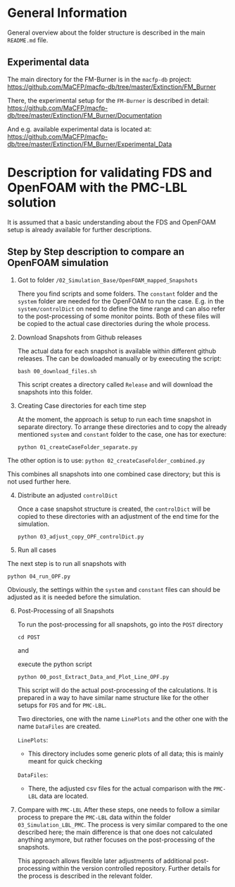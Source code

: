 
# General Information

General overview about the folder structure is described in the main `README.md` file.

## Experimental data

The main directory for the FM-Burner is in the `macfp-db` project:
https://github.com/MaCFP/macfp-db/tree/master/Extinction/FM_Burner

There, the experimental setup for the `FM-Burner` is described in detail: 
https://github.com/MaCFP/macfp-db/tree/master/Extinction/FM_Burner/Documentation


And e.g. available experimental data is located at:
https://github.com/MaCFP/macfp-db/tree/master/Extinction/FM_Burner/Experimental_Data


# Description for validating FDS and OpenFOAM with the PMC-LBL solution
It is assumed that a basic understanding about the FDS and OpenFOAM setup is already available for further descriptions.

## Step by Step description to compare an OpenFOAM simulation

1. Got to folder
   `/02_Simulation_Base/OpenFOAM_mapped_Snapshots`
   
   There you find scripts and some folders. 
   The `constant` folder and the `system` folder are needed for the OpenFOAM to run the case. E.g. in the `system/controlDict` on need to define the time range and can also refer to the post-processing of some monitor points. Both of these files will be copied to the actual case directories during the whole process.

2. Download Snapshots from Github releases

   The actual data for each snapshot is available within different github releases. The can be dowloaded manually or by exeecuting the script:

   `bash 00_download_files.sh`
   
   This script creates a directory called `Release` and will download the snapshots into this folder.
   
3. Creating Case directories for each time step   
  
   At the moment, the approach is setup to run each time snapshot in separate directory. To arrange these directories and to copy the already mentioned `system` and `constant` folder to the case, one has tor execture:
   
   `python 01_createCaseFolder_separate.py`
   
  The other option is to use:
  `python 02_createCaseFolder_combined.py`
  
  This combines all snapshots into one combined case directory; but this is not used further here.
  
4. Distribute an adjusted `controlDict`

   Once a case snapshot structure is created, the `controlDict` will be copied to these directories with an adjustment of the end time for the simulation.
   
   `python 03_adjust_copy_OPF_controlDict.py`

5. Run all cases


 The next step is to run all snapshots with
 
 `python 04_run_OPF.py`
 
  Obviously, the settings within the `system` and `constant` files can should be adjusted as it is needed before the simulation.

6. Post-Processing of all Snapshots 

   To run the post-processing for all snapshots, go into the `POST` directory
   
   `cd POST`
   
   and
   
   execute the python script
   
   `python 00_post_Extract_Data_and_Plot_Line_OPF.py`

   This script will do the actual post-processing of the calculations. It is prepared in a way to have similar name structure like for the other setups for `FDS` and for `PMC-LBL`.

   Two directories, one with the name `LinePlots` and the other one with the name `DataFiles` are created.
   
   `LinePlots`:
   - This directory includes some generic plots of all data; this is mainly meant for quick checking

   `DataFiles`:
   - There, the adjusted csv files for the actual comparison with the `PMC-LBL` data are located.

7. Compare with `PMC-LBL`
   After these steps, one needs to follow a similar process to prepare the `PMC-LBL` data within the folder `03_Simulation_LBL_PMC`.
   The process is very similar compared to the one described here; the main difference is that one does not calculated anything anymore, but rather focuses on the post-processing of the snapshots.
   
   This approach allows flexible later adjustments of additional post-processing within the version controlled repository.
   Further details for the process is described in the relevant folder.
